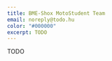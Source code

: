 ```yaml
---
title: BME-Shox MotoStudent Team
email: noreply@todo.hu
color: "#000000"
excerpt: TODO
---
```


TODO
